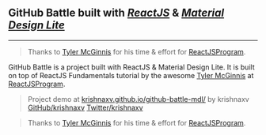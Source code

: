 ## **GitHub Battle** built with [*ReactJS*](http://facebook.github.io/react/) & [*Material Design Lite*](https://getmdl.io/components/)
---

> Thanks to [Tyler McGinnis](https://twitter.com/tylermcginnis33) for his time & effort for [ReactJSProgram](http://reactjsprogram.com).

GitHub Battle is a project built with ReactJS & Material Design Lite. It is built on top of ReactJS Fundamentals tutorial by the awesome [Tyler McGinnis](https://twitter.com/tylermcginnis33) at [ReactJSProgram](http://reactjsprogram.com).

> Project demo at [krishnaxv.github.io/github-battle-mdl/](http://krishnaxv.github.io/github-battle-mdl/) by krishnaxv [GitHub/krishnaxv](http://krishnaxv.github.io/) [Twitter/krishnaxv](https://twitter.com/krishnaxv___)

> Thanks to [Tyler McGinnis](https://twitter.com/tylermcginnis33) for his time & effort for [ReactJSProgram](http://reactjsprogram.com).

